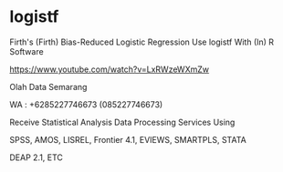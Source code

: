 # logistf
Firth's (Firth) Bias-Reduced Logistic Regression Use logistf With (In) R Software

https://www.youtube.com/watch?v=LxRWzeWXmZw

Olah Data Semarang

WA : +6285227746673 (085227746673)

Receive Statistical Analysis Data Processing Services Using

SPSS, AMOS, LISREL, Frontier 4.1, EVIEWS, SMARTPLS, STATA

DEAP 2.1, ETC
